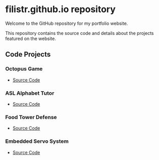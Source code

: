 # filistr.github.io repository

Welcome to the GitHub repository for my portfolio website. 

This repository contains the source code and details about the projects featured on the website.

## Code Projects

### Octopus Game
- [Source Code](https://github.com/filistr/filistr.github.io/tree/main/octopus%20game)

### ASL Alphabet Tutor
- [Source Code](https://github.com/filistr/filistr.github.io/tree/main/asl%20tutor)

### Food Tower Defense
- [Source Code](https://github.com/filistr/filistr.github.io/tree/main/food%20tower%20defense)

### Embedded Servo System
- [Source Code](https://github.com/filistr/filistr.github.io/tree/main/embedded%20server%20system)

